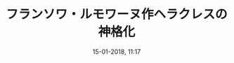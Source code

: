 ---
title: フランソワ・ルモワーヌ作ヘラクレスの神格化
titleone: '<ruby><rb lang="ja">ヘラクレスの神格化</rb><rt lang="fr">Apothéose&#160;d&#39;Hercule</rt></ruby>'
menu: ヘラクレス
created: 26-10-2017, 15:25
date: 15-01-2018, 11:17
modified: 17-01-2018, 21:18
itempage: Article
taxonomy:
   category: [docs, ja]
content:
    items:
       '@taxonomy':
         category: [hercule, ja]
    order:
        by: default
        dir: asc
    limit: 1
    pagination: true
metadata:
    robots: 'noindex, nofollow'
    description: '1736年9月26日にヴェルサイユ宮殿に行われたヘラクレスの間の《ヘラクレスの神格化》の除幕式を切っ掛けにメルクール・ド・フランス誌（Mercure de France）に記載された恐らく画家フランソワ・ルモワーヌ（François Lemoyne）によって書かれた文書を紹介。'
    keywords: "ヴェルサイユ宮殿, ヴェルサイユ, メルクール・ド・フランス, Mercure de France, ヘラクレスの神格化, ヘラクレスの間, Apothéose d'Hercule, Salon d'Hercule, フランソワ・ルモワーヌ, François Lemoyne"
    image: hercule_700x448.jpg
    image_width: 700
    image_height: 448
    image_title: フランソワ・ルモワーヌ作《ヘラクレスの神格化》の詳細、ヘラクレスの間、ヴェルサイユ宮殿
    image_legend: ユピテルはヘラクレスにヒュメーンに導かれている若さの神であるヘべーを紹介しています
    'twitter:card': summary
significantlinks: ["https://ja.wikipedia.org/wiki/ルイ15世 (フランス王)"]
specialty: ["フランス歴史", "神話", "宮廷文化", "ヴェルサイユ宮殿", "ヘラクレスの間", "ヘラクレスの神格化", "Apothéose d'Hercule", "フランソワ・ルモワーヌ", "François Lemoyne"]
shortcode-core:
   active: true
sitemap:
   changefreq: daily
   priority: 0.6
---